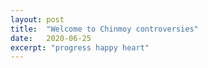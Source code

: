 ```yaml
---
layout: post
title:  "Welcome to Chinmoy controversies"
date:   2020-06-25
excerpt: "progress happy heart"
---
```

